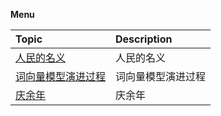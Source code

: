 __Menu__

| Topic                                    | Description                              |
| :--------------------------------------- | :--------------------------------------- |
| <a href="https://github.com/chriswangweb/NLP/blob/master/%E4%BA%BA%E6%B0%91%E7%9A%84%E5%90%8D%E4%B9%89.md">人民的名义</a> | 人民的名义 |
| <a href="https://github.com/chriswangweb/NLP/blob/master/%E8%AF%8D%E5%90%91%E9%87%8F%E6%A8%A1%E5%9E%8B%E6%BC%94%E8%BF%9B%E8%BF%87%E7%A8%8B.md">词向量模型演进过程</a> | 词向量模型演进过程 |
| <a href="">庆余年</a> | 庆余年 |